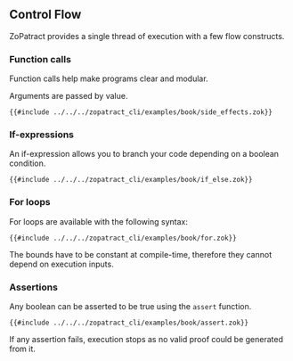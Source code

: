 ## Control Flow

ZoPatract provides a single thread of execution with a few flow constructs.

### Function calls

Function calls help make programs clear and modular.

Arguments are passed by value.

```zopatract
{{#include ../../../zopatract_cli/examples/book/side_effects.zok}}
```

### If-expressions

An if-expression allows you to branch your code depending on a boolean condition.

```zopatract
{{#include ../../../zopatract_cli/examples/book/if_else.zok}}
```

### For loops

For loops are available with the following syntax:

```zopatract
{{#include ../../../zopatract_cli/examples/book/for.zok}}
```

The bounds have to be constant at compile-time, therefore they cannot depend on execution inputs.

### Assertions

Any boolean can be asserted to be true using the `assert` function.

```zopatract
{{#include ../../../zopatract_cli/examples/book/assert.zok}}
```

If any assertion fails, execution stops as no valid proof could be generated from it.
